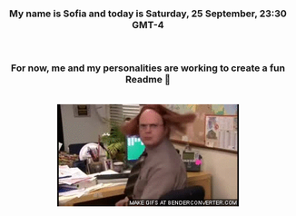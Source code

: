 


<div align="center">
<h3 >My name is Sofia and today is Saturday, 25 September, 23:30 GMT-4</h3><br>
<h3 >For now, me and my personalities are working to create a fun Readme 👋
</h3><br>
<img src='img/dwight.gif' alt='working...'/>
</div>
